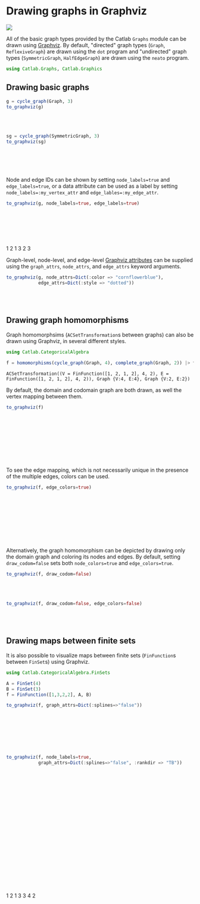 




# Drawing graphs in Graphviz


[![](https://img.shields.io/badge/show-nbviewer-579ACA.svg)](https://nbviewer.jupyter.org/github/AlgebraicJulia/Catlab.jl/blob/gh-pages/dev/generated/graphics/graphviz_graphs.ipynb)


All of the basic graph types provided by the Catlab `Graphs` module can be drawn using [Graphviz](https://www.graphviz.org/). By default, "directed" graph types (`Graph`, `ReflexiveGraph`) are drawn using the `dot` program and "undirected" graph types (`SymmetricGraph`, `HalfEdgeGraph`) are drawn using the `neato` program.


```julia
using Catlab.Graphs, Catlab.Graphics
```




## Drawing basic graphs


```julia
g = cycle_graph(Graph, 3)
to_graphviz(g)
```

<?xml version="1.0" encoding="UTF-8" standalone="no"?>
<!DOCTYPE svg PUBLIC "-//W3C//DTD SVG 1.1//EN"
 "http://www.w3.org/Graphics/SVG/1.1/DTD/svg11.dtd">
<!-- Generated by graphviz version 2.43.0 (0)
 -->
<!-- Title: G Pages: 1 -->
<svg width="91pt" height="27pt"
 viewBox="0.00 0.00 90.80 26.60" xmlns="http://www.w3.org/2000/svg" xmlns:xlink="http://www.w3.org/1999/xlink">
<g id="graph0" class="graph" transform="scale(1 1) rotate(0) translate(4 22.6)">
<title>G</title>
<polygon fill="white" stroke="transparent" points="-4,4 -4,-22.6 86.8,-22.6 86.8,4 -4,4"/>
<!-- n1 -->
<g id="node1" class="node">
<title>n1</title>
<ellipse fill="black" stroke="black" cx="1.8" cy="-1.8" rx="1.8" ry="1.8"/>
</g>
<!-- n2 -->
<g id="node2" class="node">
<title>n2</title>
<ellipse fill="black" stroke="black" cx="41.4" cy="-16.8" rx="1.8" ry="1.8"/>
</g>
<!-- n1&#45;&gt;n2 -->
<g id="edge1" class="edge">
<title>n1&#45;&gt;n2</title>
<path fill="none" stroke="black" d="M3.73,-2.17C7.89,-3.83 24.97,-10.64 34.28,-14.36"/>
<polygon fill="black" stroke="black" points="33.77,-16.04 39.06,-16.27 35.07,-12.79 33.77,-16.04"/>
</g>
<!-- n3 -->
<g id="node3" class="node">
<title>n3</title>
<ellipse fill="black" stroke="black" cx="81" cy="-1.8" rx="1.8" ry="1.8"/>
</g>
<!-- n2&#45;&gt;n3 -->
<g id="edge2" class="edge">
<title>n2&#45;&gt;n3</title>
<path fill="none" stroke="black" d="M43.33,-16.43C47.49,-14.77 64.57,-7.96 73.88,-4.24"/>
<polygon fill="black" stroke="black" points="74.67,-5.81 78.66,-2.33 73.37,-2.56 74.67,-5.81"/>
</g>
<!-- n3&#45;&gt;n1 -->
<g id="edge3" class="edge">
<title>n3&#45;&gt;n1</title>
<path fill="none" stroke="black" d="M79.04,-1.8C71.79,-1.8 25.56,-1.8 8.83,-1.8"/>
<polygon fill="black" stroke="black" points="8.67,-0.05 3.67,-1.8 8.67,-3.55 8.67,-0.05"/>
</g>
</g>
</svg>


```julia
sg = cycle_graph(SymmetricGraph, 3)
to_graphviz(sg)
```

<?xml version="1.0" encoding="UTF-8" standalone="no"?>
<!DOCTYPE svg PUBLIC "-//W3C//DTD SVG 1.1//EN"
 "http://www.w3.org/Graphics/SVG/1.1/DTD/svg11.dtd">
<!-- Generated by graphviz version 2.43.0 (0)
 -->
<!-- Title: G Pages: 1 -->
<svg width="48pt" height="43pt"
 viewBox="0.00 0.00 47.70 42.80" xmlns="http://www.w3.org/2000/svg" xmlns:xlink="http://www.w3.org/1999/xlink">
<g id="graph0" class="graph" transform="scale(1 1) rotate(0) translate(4 38.8)">
<title>G</title>
<polygon fill="white" stroke="transparent" points="-4,4 -4,-38.8 43.7,-38.8 43.7,4 -4,4"/>
<!-- n1 -->
<g id="node1" class="node">
<title>n1</title>
<ellipse fill="black" stroke="black" cx="1.8" cy="-32.77" rx="1.8" ry="1.8"/>
</g>
<!-- n2 -->
<g id="node2" class="node">
<title>n2</title>
<ellipse fill="black" stroke="black" cx="37.9" cy="-33" rx="1.8" ry="1.8"/>
</g>
<!-- n1&#45;&#45;n2 -->
<g id="edge1" class="edge">
<title>n1&#45;&#45;n2</title>
<path fill="none" stroke="black" d="M3.74,-32.78C9.95,-32.82 29.3,-32.95 35.77,-32.99"/>
</g>
<!-- n3 -->
<g id="node3" class="node">
<title>n3</title>
<ellipse fill="black" stroke="black" cx="20.1" cy="-1.8" rx="1.8" ry="1.8"/>
</g>
<!-- n2&#45;&#45;n3 -->
<g id="edge2" class="edge">
<title>n2&#45;&#45;n3</title>
<path fill="none" stroke="black" d="M36.95,-31.33C33.88,-25.96 24.34,-9.23 21.15,-3.64"/>
</g>
<!-- n3&#45;&#45;n1 -->
<g id="edge3" class="edge">
<title>n3&#45;&#45;n1</title>
<path fill="none" stroke="black" d="M19.11,-3.46C15.97,-8.79 6.16,-25.39 2.88,-30.94"/>
</g>
</g>
</svg>


Node and edge IDs can be shown by setting `node_labels=true` and `edge_labels=true`, or a data attribute can be used as a label by setting `node_labels=:my_vertex_attr` and `edge_lables=:my_edge_attr`.


```julia
to_graphviz(g, node_labels=true, edge_labels=true)
```

<?xml version="1.0" encoding="UTF-8" standalone="no"?>
<!DOCTYPE svg PUBLIC "-//W3C//DTD SVG 1.1//EN"
 "http://www.w3.org/Graphics/SVG/1.1/DTD/svg11.dtd">
<!-- Generated by graphviz version 2.43.0 (0)
 -->
<!-- Title: G Pages: 1 -->
<svg width="164pt" height="57pt"
 viewBox="0.00 0.00 163.64 57.21" xmlns="http://www.w3.org/2000/svg" xmlns:xlink="http://www.w3.org/1999/xlink">
<g id="graph0" class="graph" transform="scale(1 1) rotate(0) translate(4 53.21)">
<title>G</title>
<polygon fill="white" stroke="transparent" points="-4,4 -4,-53.21 159.64,-53.21 159.64,4 -4,4"/>
<!-- n1 -->
<g id="node1" class="node">
<title>n1</title>
<ellipse fill="none" stroke="black" cx="10.61" cy="-10.61" rx="10.71" ry="10.71"/>
<text text-anchor="middle" x="10.61" y="-6.91" font-family="Times,serif" font-size="14.00">1</text>
</g>
<!-- n2 -->
<g id="node2" class="node">
<title>n2</title>
<ellipse fill="none" stroke="black" cx="77.82" cy="-38.61" rx="10.71" ry="10.71"/>
<text text-anchor="middle" x="77.82" y="-34.91" font-family="Times,serif" font-size="14.00">2</text>
</g>
<!-- n1&#45;&gt;n2 -->
<g id="edge1" class="edge">
<title>n1&#45;&gt;n2</title>
<path fill="none" stroke="black" d="M20.67,-14.5C31.67,-19.22 50.32,-27.23 63.09,-32.71"/>
<polygon fill="black" stroke="black" points="62.54,-34.38 67.83,-34.75 63.93,-31.17 62.54,-34.38"/>
<text text-anchor="middle" x="44.21" y="-30.41" font-family="Times,serif" font-size="14.00">1</text>
</g>
<!-- n3 -->
<g id="node3" class="node">
<title>n3</title>
<ellipse fill="none" stroke="black" cx="145.03" cy="-10.61" rx="10.71" ry="10.71"/>
<text text-anchor="middle" x="145.03" y="-6.91" font-family="Times,serif" font-size="14.00">3</text>
</g>
<!-- n2&#45;&gt;n3 -->
<g id="edge2" class="edge">
<title>n2&#45;&gt;n3</title>
<path fill="none" stroke="black" d="M87.89,-34.71C98.89,-29.99 117.54,-21.98 130.3,-16.5"/>
<polygon fill="black" stroke="black" points="131.14,-18.05 135.04,-14.47 129.76,-14.83 131.14,-18.05"/>
<text text-anchor="middle" x="111.43" y="-30.41" font-family="Times,serif" font-size="14.00">2</text>
</g>
<!-- n3&#45;&gt;n1 -->
<g id="edge3" class="edge">
<title>n3&#45;&gt;n1</title>
<path fill="none" stroke="black" d="M134.22,-8.99C123.14,-7.26 104.55,-4.62 88.43,-3.61 67,-2.26 42.28,-5.35 26.8,-7.84"/>
<polygon fill="black" stroke="black" points="26.18,-6.17 21.54,-8.72 26.76,-9.62 26.18,-6.17"/>
<text text-anchor="middle" x="77.82" y="-7.41" font-family="Times,serif" font-size="14.00">3</text>
</g>
</g>
</svg>


Graph-level, node-level, and edge-level [Graphviz attributes](https://graphviz.org/doc/info/attrs.html) can be supplied using the `graph_attrs`, `node_attrs`, and `edge_attrs` keyword arguments.


```julia
to_graphviz(g, node_attrs=Dict(:color => "cornflowerblue"),
            edge_attrs=Dict(:style => "dotted"))
```

<?xml version="1.0" encoding="UTF-8" standalone="no"?>
<!DOCTYPE svg PUBLIC "-//W3C//DTD SVG 1.1//EN"
 "http://www.w3.org/Graphics/SVG/1.1/DTD/svg11.dtd">
<!-- Generated by graphviz version 2.43.0 (0)
 -->
<!-- Title: G Pages: 1 -->
<svg width="91pt" height="27pt"
 viewBox="0.00 0.00 90.80 26.60" xmlns="http://www.w3.org/2000/svg" xmlns:xlink="http://www.w3.org/1999/xlink">
<g id="graph0" class="graph" transform="scale(1 1) rotate(0) translate(4 22.6)">
<title>G</title>
<polygon fill="white" stroke="transparent" points="-4,4 -4,-22.6 86.8,-22.6 86.8,4 -4,4"/>
<!-- n1 -->
<g id="node1" class="node">
<title>n1</title>
<ellipse fill="cornflowerblue" stroke="cornflowerblue" cx="1.8" cy="-1.8" rx="1.8" ry="1.8"/>
</g>
<!-- n2 -->
<g id="node2" class="node">
<title>n2</title>
<ellipse fill="cornflowerblue" stroke="cornflowerblue" cx="41.4" cy="-16.8" rx="1.8" ry="1.8"/>
</g>
<!-- n1&#45;&gt;n2 -->
<g id="edge1" class="edge">
<title>n1&#45;&gt;n2</title>
<path fill="none" stroke="black" stroke-dasharray="1,5" d="M3.73,-2.17C7.89,-3.83 24.97,-10.64 34.28,-14.36"/>
<polygon fill="black" stroke="black" points="33.77,-16.04 39.06,-16.27 35.07,-12.79 33.77,-16.04"/>
</g>
<!-- n3 -->
<g id="node3" class="node">
<title>n3</title>
<ellipse fill="cornflowerblue" stroke="cornflowerblue" cx="81" cy="-1.8" rx="1.8" ry="1.8"/>
</g>
<!-- n2&#45;&gt;n3 -->
<g id="edge2" class="edge">
<title>n2&#45;&gt;n3</title>
<path fill="none" stroke="black" stroke-dasharray="1,5" d="M43.33,-16.43C47.49,-14.77 64.57,-7.96 73.88,-4.24"/>
<polygon fill="black" stroke="black" points="74.67,-5.81 78.66,-2.33 73.37,-2.56 74.67,-5.81"/>
</g>
<!-- n3&#45;&gt;n1 -->
<g id="edge3" class="edge">
<title>n3&#45;&gt;n1</title>
<path fill="none" stroke="black" stroke-dasharray="1,5" d="M79.04,-1.8C71.79,-1.8 25.56,-1.8 8.83,-1.8"/>
<polygon fill="black" stroke="black" points="8.67,-0.05 3.67,-1.8 8.67,-3.55 8.67,-0.05"/>
</g>
</g>
</svg>




## Drawing graph homomorphisms


Graph homomorphsims (`ACSetTransformation`s between graphs) can also be drawn using Graphviz, in several different styles.


```julia
using Catlab.CategoricalAlgebra

f = homomorphisms(cycle_graph(Graph, 4), complete_graph(Graph, 2)) |> first
```


```
ACSetTransformation((V = FinFunction([1, 2, 1, 2], 4, 2), E = FinFunction([1, 2, 1, 2], 4, 2)), Graph {V:4, E:4}, Graph {V:2, E:2})
```


By default, the domain and codomain graph are both drawn, as well the vertex mapping between them.


```julia
to_graphviz(f)
```

<?xml version="1.0" encoding="UTF-8" standalone="no"?>
<!DOCTYPE svg PUBLIC "-//W3C//DTD SVG 1.1//EN"
 "http://www.w3.org/Graphics/SVG/1.1/DTD/svg11.dtd">
<!-- Generated by graphviz version 2.43.0 (0)
 -->
<!-- Title: hom_graph Pages: 1 -->
<svg width="162pt" height="93pt"
 viewBox="0.00 0.00 162.40 93.00" xmlns="http://www.w3.org/2000/svg" xmlns:xlink="http://www.w3.org/1999/xlink">
<g id="graph0" class="graph" transform="scale(1 1) rotate(0) translate(4 89)">
<title>hom_graph</title>
<polygon fill="white" stroke="transparent" points="-4,4 -4,-89 158.4,-89 158.4,4 -4,4"/>
<g id="clust1" class="cluster">
<title>cluster_dom</title>
<polygon fill="none" stroke="black" points="8,-37 8,-77 146.4,-77 146.4,-37 8,-37"/>
</g>
<g id="clust2" class="cluster">
<title>cluster_cod</title>
<polygon fill="none" stroke="black" points="8,-8 8,-28 67.2,-28 67.2,-8 8,-8"/>
</g>
<!-- dom_1 -->
<g id="node1" class="node">
<title>dom_1</title>
<ellipse fill="black" stroke="black" cx="17.8" cy="-57" rx="1.8" ry="1.8"/>
</g>
<!-- dom_2 -->
<g id="node2" class="node">
<title>dom_2</title>
<ellipse fill="black" stroke="black" cx="57.4" cy="-47" rx="1.8" ry="1.8"/>
</g>
<!-- dom_1&#45;&gt;dom_2 -->
<g id="edge1" class="edge">
<title>dom_1&#45;&gt;dom_2</title>
<path fill="none" stroke="black" d="M19.73,-56.75C23.85,-55.66 40.64,-51.19 50.01,-48.7"/>
<polygon fill="black" stroke="black" points="50.68,-50.33 55.06,-47.36 49.78,-46.95 50.68,-50.33"/>
</g>
<!-- cod_1 -->
<g id="node5" class="node">
<title>cod_1</title>
<ellipse fill="black" stroke="black" cx="17.8" cy="-18" rx="1.8" ry="1.8"/>
</g>
<!-- dom_1&#45;&gt;cod_1 -->
<g id="edge7" class="edge">
<title>dom_1&#45;&gt;cod_1</title>
<path fill="none" stroke="black" stroke-dasharray="1,5" d="M17.8,-54.97C17.8,-44.99 17.8,-35.02 17.8,-25.04"/>
<polygon fill="black" stroke="black" points="19.55,-24.83 17.8,-19.83 16.05,-24.83 19.55,-24.83"/>
</g>
<!-- dom_3 -->
<g id="node3" class="node">
<title>dom_3</title>
<ellipse fill="black" stroke="black" cx="97" cy="-47" rx="1.8" ry="1.8"/>
</g>
<!-- dom_2&#45;&gt;dom_3 -->
<g id="edge2" class="edge">
<title>dom_2&#45;&gt;dom_3</title>
<path fill="none" stroke="black" d="M59.33,-47C63.45,-47 80.24,-47 89.61,-47"/>
<polygon fill="black" stroke="black" points="89.66,-48.75 94.66,-47 89.66,-45.25 89.66,-48.75"/>
</g>
<!-- cod_2 -->
<g id="node6" class="node">
<title>cod_2</title>
<ellipse fill="black" stroke="black" cx="57.4" cy="-18" rx="1.8" ry="1.8"/>
</g>
<!-- dom_2&#45;&gt;cod_2 -->
<g id="edge8" class="edge">
<title>dom_2&#45;&gt;cod_2</title>
<path fill="none" stroke="black" stroke-dasharray="1,5" d="M57.4,-44.88C57.4,-38.22 57.4,-31.56 57.4,-24.9"/>
<polygon fill="black" stroke="black" points="59.15,-24.81 57.4,-19.81 55.65,-24.81 59.15,-24.81"/>
</g>
<!-- dom_4 -->
<g id="node4" class="node">
<title>dom_4</title>
<ellipse fill="black" stroke="black" cx="136.6" cy="-57" rx="1.8" ry="1.8"/>
</g>
<!-- dom_3&#45;&gt;dom_4 -->
<g id="edge3" class="edge">
<title>dom_3&#45;&gt;dom_4</title>
<path fill="none" stroke="black" d="M98.93,-47.25C103.05,-48.34 119.84,-52.81 129.21,-55.3"/>
<polygon fill="black" stroke="black" points="128.98,-57.05 134.26,-56.64 129.88,-53.67 128.98,-57.05"/>
</g>
<!-- dom_3&#45;&gt;cod_1 -->
<g id="edge9" class="edge">
<title>dom_3&#45;&gt;cod_1</title>
<path fill="none" stroke="black" stroke-dasharray="1,5" d="M95.56,-45.69C93.52,-39.81 84.26,-15.74 67.2,-7 52.74,0.41 33.33,-9.06 24.11,-14.56"/>
<polygon fill="black" stroke="black" points="22.8,-13.32 19.53,-17.49 24.68,-16.27 22.8,-13.32"/>
</g>
<!-- dom_4&#45;&gt;dom_1 -->
<g id="edge4" class="edge">
<title>dom_4&#45;&gt;dom_1</title>
<path fill="none" stroke="black" d="M134.69,-57.03C130.55,-57.19 113.12,-57.81 98.8,-58 79.6,-58.26 74.8,-58.26 55.6,-58 44.86,-57.85 32.37,-57.47 25.05,-57.22"/>
<polygon fill="black" stroke="black" points="24.77,-55.46 19.71,-57.03 24.65,-58.96 24.77,-55.46"/>
</g>
<!-- dom_4&#45;&gt;cod_2 -->
<g id="edge10" class="edge">
<title>dom_4&#45;&gt;cod_2</title>
<path fill="none" stroke="black" stroke-dasharray="1,5" d="M134.71,-56.45C130.65,-53.94 113.5,-43.45 98.8,-36 86.81,-29.93 72.34,-23.75 64.37,-20.44"/>
<polygon fill="black" stroke="black" points="64.71,-18.69 59.42,-18.41 63.38,-21.93 64.71,-18.69"/>
</g>
<!-- cod_1&#45;&gt;cod_2 -->
<g id="edge5" class="edge">
<title>cod_1&#45;&gt;cod_2</title>
<path fill="none" stroke="black" d="M19.22,-16.42C22.4,-10.74 42.68,-9.74 51.88,-13.42"/>
<polygon fill="black" stroke="black" points="50.97,-14.93 56.03,-16.51 53.06,-12.12 50.97,-14.93"/>
</g>
<!-- cod_2&#45;&gt;cod_1 -->
<g id="edge6" class="edge">
<title>cod_2&#45;&gt;cod_1</title>
<path fill="none" stroke="black" d="M56.03,-19.49C53.04,-25.22 32.79,-26.27 23.48,-22.64"/>
<polygon fill="black" stroke="black" points="24.3,-21.08 19.22,-19.58 22.26,-23.92 24.3,-21.08"/>
</g>
</g>
</svg>


To see the edge mapping, which is not necessarily unique in the presence of the multiple edges, colors can be used.


```julia
to_graphviz(f, edge_colors=true)
```

<?xml version="1.0" encoding="UTF-8" standalone="no"?>
<!DOCTYPE svg PUBLIC "-//W3C//DTD SVG 1.1//EN"
 "http://www.w3.org/Graphics/SVG/1.1/DTD/svg11.dtd">
<!-- Generated by graphviz version 2.43.0 (0)
 -->
<!-- Title: hom_graph Pages: 1 -->
<svg width="162pt" height="93pt"
 viewBox="0.00 0.00 162.40 93.00" xmlns="http://www.w3.org/2000/svg" xmlns:xlink="http://www.w3.org/1999/xlink">
<g id="graph0" class="graph" transform="scale(1 1) rotate(0) translate(4 89)">
<title>hom_graph</title>
<polygon fill="white" stroke="transparent" points="-4,4 -4,-89 158.4,-89 158.4,4 -4,4"/>
<g id="clust1" class="cluster">
<title>cluster_dom</title>
<polygon fill="none" stroke="black" points="8,-37 8,-77 146.4,-77 146.4,-37 8,-37"/>
</g>
<g id="clust2" class="cluster">
<title>cluster_cod</title>
<polygon fill="none" stroke="black" points="8,-8 8,-28 67.2,-28 67.2,-8 8,-8"/>
</g>
<!-- dom_1 -->
<g id="node1" class="node">
<title>dom_1</title>
<ellipse fill="black" stroke="black" cx="17.8" cy="-57" rx="1.8" ry="1.8"/>
</g>
<!-- dom_2 -->
<g id="node2" class="node">
<title>dom_2</title>
<ellipse fill="black" stroke="black" cx="57.4" cy="-47" rx="1.8" ry="1.8"/>
</g>
<!-- dom_1&#45;&gt;dom_2 -->
<g id="edge1" class="edge">
<title>dom_1&#45;&gt;dom_2</title>
<path fill="none" stroke="#f8766d" d="M19.73,-56.75C23.85,-55.66 40.64,-51.19 50.01,-48.7"/>
<polygon fill="#f8766d" stroke="#f8766d" points="50.68,-50.33 55.06,-47.36 49.78,-46.95 50.68,-50.33"/>
</g>
<!-- cod_1 -->
<g id="node5" class="node">
<title>cod_1</title>
<ellipse fill="black" stroke="black" cx="17.8" cy="-18" rx="1.8" ry="1.8"/>
</g>
<!-- dom_1&#45;&gt;cod_1 -->
<g id="edge7" class="edge">
<title>dom_1&#45;&gt;cod_1</title>
<path fill="none" stroke="black" stroke-dasharray="1,5" d="M17.8,-54.97C17.8,-44.99 17.8,-35.02 17.8,-25.04"/>
<polygon fill="black" stroke="black" points="19.55,-24.83 17.8,-19.83 16.05,-24.83 19.55,-24.83"/>
</g>
<!-- dom_3 -->
<g id="node3" class="node">
<title>dom_3</title>
<ellipse fill="black" stroke="black" cx="97" cy="-47" rx="1.8" ry="1.8"/>
</g>
<!-- dom_2&#45;&gt;dom_3 -->
<g id="edge2" class="edge">
<title>dom_2&#45;&gt;dom_3</title>
<path fill="none" stroke="#00bb20" d="M59.33,-47C63.45,-47 80.24,-47 89.61,-47"/>
<polygon fill="#00bb20" stroke="#00bb20" points="89.66,-48.75 94.66,-47 89.66,-45.25 89.66,-48.75"/>
</g>
<!-- cod_2 -->
<g id="node6" class="node">
<title>cod_2</title>
<ellipse fill="black" stroke="black" cx="57.4" cy="-18" rx="1.8" ry="1.8"/>
</g>
<!-- dom_2&#45;&gt;cod_2 -->
<g id="edge8" class="edge">
<title>dom_2&#45;&gt;cod_2</title>
<path fill="none" stroke="black" stroke-dasharray="1,5" d="M57.4,-44.88C57.4,-38.22 57.4,-31.56 57.4,-24.9"/>
<polygon fill="black" stroke="black" points="59.15,-24.81 57.4,-19.81 55.65,-24.81 59.15,-24.81"/>
</g>
<!-- dom_4 -->
<g id="node4" class="node">
<title>dom_4</title>
<ellipse fill="black" stroke="black" cx="136.6" cy="-57" rx="1.8" ry="1.8"/>
</g>
<!-- dom_3&#45;&gt;dom_4 -->
<g id="edge3" class="edge">
<title>dom_3&#45;&gt;dom_4</title>
<path fill="none" stroke="#f8766d" d="M98.93,-47.25C103.05,-48.34 119.84,-52.81 129.21,-55.3"/>
<polygon fill="#f8766d" stroke="#f8766d" points="128.98,-57.05 134.26,-56.64 129.88,-53.67 128.98,-57.05"/>
</g>
<!-- dom_3&#45;&gt;cod_1 -->
<g id="edge9" class="edge">
<title>dom_3&#45;&gt;cod_1</title>
<path fill="none" stroke="black" stroke-dasharray="1,5" d="M95.56,-45.69C93.52,-39.81 84.26,-15.74 67.2,-7 52.74,0.41 33.33,-9.06 24.11,-14.56"/>
<polygon fill="black" stroke="black" points="22.8,-13.32 19.53,-17.49 24.68,-16.27 22.8,-13.32"/>
</g>
<!-- dom_4&#45;&gt;dom_1 -->
<g id="edge4" class="edge">
<title>dom_4&#45;&gt;dom_1</title>
<path fill="none" stroke="#00bb20" d="M134.69,-57.03C130.55,-57.19 113.12,-57.81 98.8,-58 79.6,-58.26 74.8,-58.26 55.6,-58 44.86,-57.85 32.37,-57.47 25.05,-57.22"/>
<polygon fill="#00bb20" stroke="#00bb20" points="24.77,-55.46 19.71,-57.03 24.65,-58.96 24.77,-55.46"/>
</g>
<!-- dom_4&#45;&gt;cod_2 -->
<g id="edge10" class="edge">
<title>dom_4&#45;&gt;cod_2</title>
<path fill="none" stroke="black" stroke-dasharray="1,5" d="M134.71,-56.45C130.65,-53.94 113.5,-43.45 98.8,-36 86.81,-29.93 72.34,-23.75 64.37,-20.44"/>
<polygon fill="black" stroke="black" points="64.71,-18.69 59.42,-18.41 63.38,-21.93 64.71,-18.69"/>
</g>
<!-- cod_1&#45;&gt;cod_2 -->
<g id="edge5" class="edge">
<title>cod_1&#45;&gt;cod_2</title>
<path fill="none" stroke="#f8766d" d="M19.22,-16.42C22.4,-10.74 42.68,-9.74 51.88,-13.42"/>
<polygon fill="#f8766d" stroke="#f8766d" points="50.97,-14.93 56.03,-16.51 53.06,-12.12 50.97,-14.93"/>
</g>
<!-- cod_2&#45;&gt;cod_1 -->
<g id="edge6" class="edge">
<title>cod_2&#45;&gt;cod_1</title>
<path fill="none" stroke="#00bb20" d="M56.03,-19.49C53.04,-25.22 32.79,-26.27 23.48,-22.64"/>
<polygon fill="#00bb20" stroke="#00bb20" points="24.3,-21.08 19.22,-19.58 22.26,-23.92 24.3,-21.08"/>
</g>
</g>
</svg>


Alternatively, the graph homomorphism can be depicted by drawing only the domain graph and coloring its nodes and edges. By default, setting `draw_codom=false` sets both `node_colors=true` and `edge_colors=true`.


```julia
to_graphviz(f, draw_codom=false)
```

<?xml version="1.0" encoding="UTF-8" standalone="no"?>
<!DOCTYPE svg PUBLIC "-//W3C//DTD SVG 1.1//EN"
 "http://www.w3.org/Graphics/SVG/1.1/DTD/svg11.dtd">
<!-- Generated by graphviz version 2.43.0 (0)
 -->
<!-- Title: hom_graph Pages: 1 -->
<svg width="130pt" height="27pt"
 viewBox="0.00 0.00 130.40 26.60" xmlns="http://www.w3.org/2000/svg" xmlns:xlink="http://www.w3.org/1999/xlink">
<g id="graph0" class="graph" transform="scale(1 1) rotate(0) translate(4 22.6)">
<title>hom_graph</title>
<polygon fill="white" stroke="transparent" points="-4,4 -4,-22.6 126.4,-22.6 126.4,4 -4,4"/>
<!-- dom_1 -->
<g id="node1" class="node">
<title>dom_1</title>
<ellipse fill="#c721dd" stroke="#c721dd" cx="1.8" cy="-1.8" rx="1.8" ry="1.8"/>
</g>
<!-- dom_2 -->
<g id="node2" class="node">
<title>dom_2</title>
<ellipse fill="#d14a00" stroke="#d14a00" cx="41.4" cy="-16.8" rx="1.8" ry="1.8"/>
</g>
<!-- dom_1&#45;&gt;dom_2 -->
<g id="edge1" class="edge">
<title>dom_1&#45;&gt;dom_2</title>
<path fill="none" stroke="#f8766d" d="M3.73,-2.17C7.89,-3.83 24.97,-10.64 34.28,-14.36"/>
<polygon fill="#f8766d" stroke="#f8766d" points="33.77,-16.04 39.06,-16.27 35.07,-12.79 33.77,-16.04"/>
</g>
<!-- dom_3 -->
<g id="node3" class="node">
<title>dom_3</title>
<ellipse fill="#c721dd" stroke="#c721dd" cx="81" cy="-16.8" rx="1.8" ry="1.8"/>
</g>
<!-- dom_2&#45;&gt;dom_3 -->
<g id="edge2" class="edge">
<title>dom_2&#45;&gt;dom_3</title>
<path fill="none" stroke="#00bb20" d="M43.33,-16.8C47.45,-16.8 64.24,-16.8 73.61,-16.8"/>
<polygon fill="#00bb20" stroke="#00bb20" points="73.66,-18.55 78.66,-16.8 73.66,-15.05 73.66,-18.55"/>
</g>
<!-- dom_4 -->
<g id="node4" class="node">
<title>dom_4</title>
<ellipse fill="#d14a00" stroke="#d14a00" cx="120.6" cy="-1.8" rx="1.8" ry="1.8"/>
</g>
<!-- dom_3&#45;&gt;dom_4 -->
<g id="edge3" class="edge">
<title>dom_3&#45;&gt;dom_4</title>
<path fill="none" stroke="#f8766d" d="M82.93,-16.43C87.09,-14.77 104.17,-7.96 113.48,-4.24"/>
<polygon fill="#f8766d" stroke="#f8766d" points="114.27,-5.81 118.26,-2.33 112.97,-2.56 114.27,-5.81"/>
</g>
<!-- dom_4&#45;&gt;dom_1 -->
<g id="edge4" class="edge">
<title>dom_4&#45;&gt;dom_1</title>
<path fill="none" stroke="#00bb20" d="M118.44,-1.8C108.14,-1.8 31.85,-1.8 9.15,-1.8"/>
<polygon fill="#00bb20" stroke="#00bb20" points="9.11,-0.05 4.11,-1.8 9.11,-3.55 9.11,-0.05"/>
</g>
</g>
</svg>


```julia
to_graphviz(f, draw_codom=false, edge_colors=false)
```

<?xml version="1.0" encoding="UTF-8" standalone="no"?>
<!DOCTYPE svg PUBLIC "-//W3C//DTD SVG 1.1//EN"
 "http://www.w3.org/Graphics/SVG/1.1/DTD/svg11.dtd">
<!-- Generated by graphviz version 2.43.0 (0)
 -->
<!-- Title: hom_graph Pages: 1 -->
<svg width="130pt" height="27pt"
 viewBox="0.00 0.00 130.40 26.60" xmlns="http://www.w3.org/2000/svg" xmlns:xlink="http://www.w3.org/1999/xlink">
<g id="graph0" class="graph" transform="scale(1 1) rotate(0) translate(4 22.6)">
<title>hom_graph</title>
<polygon fill="white" stroke="transparent" points="-4,4 -4,-22.6 126.4,-22.6 126.4,4 -4,4"/>
<!-- dom_1 -->
<g id="node1" class="node">
<title>dom_1</title>
<ellipse fill="#c721dd" stroke="#c721dd" cx="1.8" cy="-1.8" rx="1.8" ry="1.8"/>
</g>
<!-- dom_2 -->
<g id="node2" class="node">
<title>dom_2</title>
<ellipse fill="#d14a00" stroke="#d14a00" cx="41.4" cy="-16.8" rx="1.8" ry="1.8"/>
</g>
<!-- dom_1&#45;&gt;dom_2 -->
<g id="edge1" class="edge">
<title>dom_1&#45;&gt;dom_2</title>
<path fill="none" stroke="black" d="M3.73,-2.17C7.89,-3.83 24.97,-10.64 34.28,-14.36"/>
<polygon fill="black" stroke="black" points="33.77,-16.04 39.06,-16.27 35.07,-12.79 33.77,-16.04"/>
</g>
<!-- dom_3 -->
<g id="node3" class="node">
<title>dom_3</title>
<ellipse fill="#c721dd" stroke="#c721dd" cx="81" cy="-16.8" rx="1.8" ry="1.8"/>
</g>
<!-- dom_2&#45;&gt;dom_3 -->
<g id="edge2" class="edge">
<title>dom_2&#45;&gt;dom_3</title>
<path fill="none" stroke="black" d="M43.33,-16.8C47.45,-16.8 64.24,-16.8 73.61,-16.8"/>
<polygon fill="black" stroke="black" points="73.66,-18.55 78.66,-16.8 73.66,-15.05 73.66,-18.55"/>
</g>
<!-- dom_4 -->
<g id="node4" class="node">
<title>dom_4</title>
<ellipse fill="#d14a00" stroke="#d14a00" cx="120.6" cy="-1.8" rx="1.8" ry="1.8"/>
</g>
<!-- dom_3&#45;&gt;dom_4 -->
<g id="edge3" class="edge">
<title>dom_3&#45;&gt;dom_4</title>
<path fill="none" stroke="black" d="M82.93,-16.43C87.09,-14.77 104.17,-7.96 113.48,-4.24"/>
<polygon fill="black" stroke="black" points="114.27,-5.81 118.26,-2.33 112.97,-2.56 114.27,-5.81"/>
</g>
<!-- dom_4&#45;&gt;dom_1 -->
<g id="edge4" class="edge">
<title>dom_4&#45;&gt;dom_1</title>
<path fill="none" stroke="black" d="M118.44,-1.8C108.14,-1.8 31.85,-1.8 9.15,-1.8"/>
<polygon fill="black" stroke="black" points="9.11,-0.05 4.11,-1.8 9.11,-3.55 9.11,-0.05"/>
</g>
</g>
</svg>




## Drawing maps between finite sets


It is also possible to visualize maps between finite sets (`FinFunction`s between `FinSet`s) using Graphviz.


```julia
using Catlab.CategoricalAlgebra.FinSets

A = FinSet(4)
B = FinSet(3)
f = FinFunction([1,3,2,2], A, B)

to_graphviz(f, graph_attrs=Dict(:splines=>"false"))
```

<?xml version="1.0" encoding="UTF-8" standalone="no"?>
<!DOCTYPE svg PUBLIC "-//W3C//DTD SVG 1.1//EN"
 "http://www.w3.org/Graphics/SVG/1.1/DTD/svg11.dtd">
<!-- Generated by graphviz version 2.43.0 (0)
 -->
<!-- Title: bipartite_graph Pages: 1 -->
<svg width="162pt" height="72pt"
 viewBox="0.00 0.00 162.40 72.00" xmlns="http://www.w3.org/2000/svg" xmlns:xlink="http://www.w3.org/1999/xlink">
<g id="graph0" class="graph" transform="scale(1 1) rotate(0) translate(4 68)">
<title>bipartite_graph</title>
<polygon fill="white" stroke="transparent" points="-4,4 -4,-68 158.4,-68 158.4,4 -4,4"/>
<g id="clust1" class="cluster">
<title>cluster_nodes1</title>
<polygon fill="none" stroke="black" points="8,-36 8,-56 146.4,-56 146.4,-36 8,-36"/>
</g>
<g id="clust2" class="cluster">
<title>cluster_nodes2</title>
<polygon fill="none" stroke="black" points="8,-8 8,-28 106.8,-28 106.8,-8 8,-8"/>
</g>
<!-- n1_1 -->
<g id="node1" class="node">
<title>n1_1</title>
<ellipse fill="black" stroke="black" cx="17.8" cy="-46" rx="1.8" ry="1.8"/>
</g>
<!-- n1_2 -->
<g id="node2" class="node">
<title>n1_2</title>
<ellipse fill="black" stroke="black" cx="57.4" cy="-46" rx="1.8" ry="1.8"/>
</g>
<!-- n1_1&#45;&gt;n1_2 -->
<!-- n2_1 -->
<g id="node5" class="node">
<title>n2_1</title>
<ellipse fill="black" stroke="black" cx="17.8" cy="-18" rx="1.8" ry="1.8"/>
</g>
<!-- n1_1&#45;&gt;n2_1 -->
<g id="edge6" class="edge">
<title>n1_1&#45;&gt;n2_1</title>
<path fill="none" stroke="black" d="M17.8,-43.98C17.8,-37.79 17.8,-31.59 17.8,-25.39"/>
<polygon fill="black" stroke="black" points="19.55,-25.19 17.8,-20.19 16.05,-25.19 19.55,-25.19"/>
</g>
<!-- n1_3 -->
<g id="node3" class="node">
<title>n1_3</title>
<ellipse fill="black" stroke="black" cx="97" cy="-46" rx="1.8" ry="1.8"/>
</g>
<!-- n1_2&#45;&gt;n1_3 -->
<!-- n2_3 -->
<g id="node7" class="node">
<title>n2_3</title>
<ellipse fill="black" stroke="black" cx="97" cy="-18" rx="1.8" ry="1.8"/>
</g>
<!-- n1_2&#45;&gt;n2_3 -->
<g id="edge7" class="edge">
<title>n1_2&#45;&gt;n2_3</title>
<path fill="none" stroke="black" d="M59.33,-45.31C63.67,-42.07 82.15,-28.31 91.1,-21.65"/>
<polygon fill="black" stroke="black" points="92.27,-22.96 95.23,-18.57 90.18,-20.15 92.27,-22.96"/>
</g>
<!-- n1_4 -->
<g id="node4" class="node">
<title>n1_4</title>
<ellipse fill="black" stroke="black" cx="136.6" cy="-46" rx="1.8" ry="1.8"/>
</g>
<!-- n1_3&#45;&gt;n1_4 -->
<!-- n2_2 -->
<g id="node6" class="node">
<title>n2_2</title>
<ellipse fill="black" stroke="black" cx="57.4" cy="-18" rx="1.8" ry="1.8"/>
</g>
<!-- n1_3&#45;&gt;n2_2 -->
<g id="edge8" class="edge">
<title>n1_3&#45;&gt;n2_2</title>
<path fill="none" stroke="black" d="M95.23,-45.43C91.22,-42.44 72.49,-28.5 63.39,-21.72"/>
<polygon fill="black" stroke="black" points="64.38,-20.27 59.33,-18.69 62.29,-23.08 64.38,-20.27"/>
</g>
<!-- n1_4&#45;&gt;n2_2 -->
<g id="edge9" class="edge">
<title>n1_4&#45;&gt;n2_2</title>
<path fill="none" stroke="black" d="M134.71,-45.33C125.11,-41.94 81.53,-26.53 64.37,-20.46"/>
<polygon fill="black" stroke="black" points="64.66,-18.71 59.36,-18.69 63.49,-22.01 64.66,-18.71"/>
</g>
<!-- n2_1&#45;&gt;n2_2 -->
<!-- n2_2&#45;&gt;n2_3 -->
</g>
</svg>


```julia
to_graphviz(f, node_labels=true,
            graph_attrs=Dict(:splines=>"false", :rankdir => "TB"))
```

<?xml version="1.0" encoding="UTF-8" standalone="no"?>
<!DOCTYPE svg PUBLIC "-//W3C//DTD SVG 1.1//EN"
 "http://www.w3.org/Graphics/SVG/1.1/DTD/svg11.dtd">
<!-- Generated by graphviz version 2.43.0 (0)
 -->
<!-- Title: bipartite_graph Pages: 1 -->
<svg width="108pt" height="233pt"
 viewBox="0.00 0.00 108.00 232.85" xmlns="http://www.w3.org/2000/svg" xmlns:xlink="http://www.w3.org/1999/xlink">
<g id="graph0" class="graph" transform="scale(1 1) rotate(0) translate(4 228.85)">
<title>bipartite_graph</title>
<polygon fill="white" stroke="transparent" points="-4,4 -4,-228.85 104,-228.85 104,4 -4,4"/>
<g id="clust1" class="cluster">
<title>cluster_nodes1</title>
<polygon fill="none" stroke="black" points="8,-8 8,-216.85 46,-216.85 46,-8 8,-8"/>
</g>
<g id="clust2" class="cluster">
<title>cluster_nodes2</title>
<polygon fill="none" stroke="black" points="54,-65.21 54,-216.85 92,-216.85 92,-65.21 54,-65.21"/>
</g>
<!-- n1_1 -->
<g id="node1" class="node">
<title>n1_1</title>
<ellipse fill="none" stroke="black" cx="27" cy="-198.25" rx="10.71" ry="10.71"/>
<text text-anchor="middle" x="27" y="-194.55" font-family="Times,serif" font-size="14.00">1</text>
</g>
<!-- n1_2 -->
<g id="node2" class="node">
<title>n1_2</title>
<ellipse fill="none" stroke="black" cx="27" cy="-141.03" rx="10.71" ry="10.71"/>
<text text-anchor="middle" x="27" y="-137.33" font-family="Times,serif" font-size="14.00">2</text>
</g>
<!-- n1_1&#45;&gt;n1_2 -->
<!-- n2_1 -->
<g id="node5" class="node">
<title>n2_1</title>
<ellipse fill="none" stroke="black" cx="73" cy="-198.25" rx="10.71" ry="10.71"/>
<text text-anchor="middle" x="73" y="-194.55" font-family="Times,serif" font-size="14.00">1</text>
</g>
<!-- n1_1&#45;&gt;n2_1 -->
<g id="edge6" class="edge">
<title>n1_1&#45;&gt;n2_1</title>
<path fill="none" stroke="black" d="M37.78,-198.25C44.16,-198.25 50.54,-198.25 56.91,-198.25"/>
<polygon fill="black" stroke="black" points="57.27,-200 62.27,-198.25 57.27,-196.5 57.27,-200"/>
</g>
<!-- n1_3 -->
<g id="node3" class="node">
<title>n1_3</title>
<ellipse fill="none" stroke="black" cx="27" cy="-83.82" rx="10.71" ry="10.71"/>
<text text-anchor="middle" x="27" y="-80.12" font-family="Times,serif" font-size="14.00">3</text>
</g>
<!-- n1_2&#45;&gt;n1_3 -->
<!-- n2_3 -->
<g id="node7" class="node">
<title>n2_3</title>
<ellipse fill="none" stroke="black" cx="73" cy="-83.82" rx="10.71" ry="10.71"/>
<text text-anchor="middle" x="73" y="-80.12" font-family="Times,serif" font-size="14.00">3</text>
</g>
<!-- n1_2&#45;&gt;n2_3 -->
<g id="edge7" class="edge">
<title>n1_2&#45;&gt;n2_3</title>
<path fill="none" stroke="black" d="M33.4,-132.36C41.15,-123.04 54.31,-107.25 63.31,-96.45"/>
<polygon fill="black" stroke="black" points="64.8,-97.39 66.66,-92.43 62.11,-95.15 64.8,-97.39"/>
</g>
<!-- n1_4 -->
<g id="node4" class="node">
<title>n1_4</title>
<ellipse fill="none" stroke="black" cx="27" cy="-26.61" rx="10.71" ry="10.71"/>
<text text-anchor="middle" x="27" y="-22.91" font-family="Times,serif" font-size="14.00">4</text>
</g>
<!-- n1_3&#45;&gt;n1_4 -->
<!-- n2_2 -->
<g id="node6" class="node">
<title>n2_2</title>
<ellipse fill="none" stroke="black" cx="73" cy="-141.03" rx="10.71" ry="10.71"/>
<text text-anchor="middle" x="73" y="-137.33" font-family="Times,serif" font-size="14.00">2</text>
</g>
<!-- n1_3&#45;&gt;n2_2 -->
<g id="edge8" class="edge">
<title>n1_3&#45;&gt;n2_2</title>
<path fill="none" stroke="black" d="M33.34,-92.43C41.08,-101.71 54.23,-117.5 63.25,-128.33"/>
<polygon fill="black" stroke="black" points="62.06,-129.63 66.6,-132.36 64.75,-127.39 62.06,-129.63"/>
</g>
<!-- n1_4&#45;&gt;n2_2 -->
<g id="edge9" class="edge">
<title>n1_4&#45;&gt;n2_2</title>
<path fill="none" stroke="black" d="M31.01,-36.58C39.11,-56.74 57.5,-102.47 67.03,-126.17"/>
<polygon fill="black" stroke="black" points="65.43,-126.89 68.92,-130.88 68.68,-125.59 65.43,-126.89"/>
</g>
<!-- n2_1&#45;&gt;n2_2 -->
<!-- n2_2&#45;&gt;n2_3 -->
</g>
</svg>

